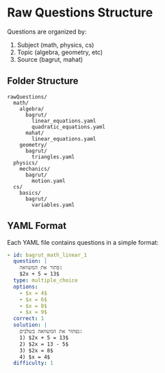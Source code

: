 # Raw Questions Structure

Questions are organized by:
1. Subject (math, physics, cs)
2. Topic (algebra, geometry, etc)
3. Source (bagrut, mahat)

## Folder Structure
```
rawQuestions/
  math/
    algebra/
      bagrut/
        linear_equations.yaml
        quadratic_equations.yaml
      mahat/
        linear_equations.yaml
    geometry/
      bagrut/
        triangles.yaml
  physics/
    mechanics/
      bagrut/
        motion.yaml
  cs/
    basics/
      bagrut/
        variables.yaml
```

## YAML Format
Each YAML file contains questions in a simple format:

```yaml
- id: bagrut_math_linear_1
  question: |
    פתור את המשוואה:
    $2x + 5 = 13$
  type: multiple_choice
  options:
    - $x = 4$
    - $x = 6$
    - $x = 8$
    - $x = 9$
  correct: 1
  solution: |
    נפתור את המשוואה בשלבים:
    1) $2x + 5 = 13$
    2) $2x = 13 - 5$
    3) $2x = 8$
    4) $x = 4$
  difficulty: 1
``` 
